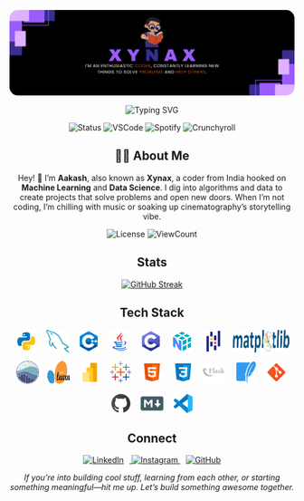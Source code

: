 <p align="center" style="border-radius: 15px">
    <img src="./assets/banner.png" alt="Xynax's Enchanted Realm" style="max-width: 100%; box-shadow: 0 8px 24px rgba(124, 58, 237, 0.6); clip-path: inset(0 0 0 0 round 15px);"/>
</p>

<!-- <h3 align="center">Aakash</h3> -->

<p align="center">
    <img src="https://readme-typing-svg.herokuapp.com?font=Montserrat+Bold&size=24&duration=3000&pause=1000&color=DB1CFF&center=true&vCenter=true&width=480&lines=Building+Machine+Learning+Models;Creating+Data+Visualizations;Coding+Data+Solutions;Advancing+AI+Innovations" alt="Typing SVG" />
</p>

<p align="center">
    <img src="https://api.statusbadges.me/badge/status/697499988636205137" alt="Status" />
    <img src="https://api.statusbadges.me/badge/vscode/697499988636205137" alt="VSCode" />
    <img src="https://api.statusbadges.me/badge/spotify/697499988636205137" alt="Spotify" />
    <img src="https://api.statusbadges.me/badge/crunchyroll/697499988636205137" alt="Crunchyroll" />
</p>

<div align="center">
<h2> 🧑‍💻 About Me</h2>

Hey! 👋 I’m <b>Aakash</b>, also known as <b>Xynax</b>, a coder from India hooked on <b>Machine Learning</b> and <b>Data Science</b>. I dig into algorithms and data to create projects that solve problems and open new doors. When I’m not coding, I’m chilling with music or soaking up cinematography’s storytelling vibe.

![License](https://img.shields.io/github/license/XynaxDev/XynaxDev)
![ViewCount](https://visitor-badge.laobi.icu/badge?page_id=XynaxDev.XynaxDev&color=green)

<h2 align="center">Stats</h2>
<p>
    <a href="https://github.com/XynaxDev/">
        <img src="https://github-readme-streak-stats.herokuapp.com?user=XynaxDev&theme=transparent&hide_border=true&background=0D1117&stroke=DB1CFF&fire=DB1CFF&ring=DB1CFF&currStreakLabel=FFFFFF&sideLabels=FFFFFF&currStreakNum=FFFFFF&dates=FFFFFF&sideNums=FFFFFF" alt="GitHub Streak" />
    </a>
</p>
</div>

<h2 align="center">Tech Stack</h2>

<div align="center" style="display: flex; flex-wrap: wrap; justify-content: center; gap: 10px;">

</div>

<div align="center" style="display: flex; flex-wrap: wrap; justify-content: center; padding:0; margin:0; gap: 15px;">
    <img title="Python" alt="Python" src="assets/python.svg" width="40" height="40" style="vertical-align:down"/>
    <img title="MySQL" alt="MySQL" src="assets/mysql.png" width="40" height="40" style="vertical-align:down"/>
    <img title="C++" alt="C++" src="assets/c++.svg" width="40" height="40" style="vertical-align:down"/>
    <img title="Java" alt="Java" src="assets/java.svg" width="40" height="40" style="vertical-align:down"/>
    <img title="C" alt="C" src="assets/c.svg" width="40" height="40" style="vertical-align:down"/>
    <img title="Numpy" alt="Numpy" src="assets/numpy.svg" width="40" height="40" style="vertical-align:down"/>
    <img title="Pandas" alt="Pandas" src="assets/pandas.svg" width="40" height="40" style="vertical-align:down"/>
    <img title="Matplotlib" alt="Matplotlib" src="assets/matplotlib.svg" width="100" height="40" style="vertical-align:down"/>
    <img title="Seaborn" alt="Seaborn" src="assets/seaborn.svg" width="40" height="40" style="vertical-align:down"/>
    <img title="Scikit Learn" alt="Scikit Learn" src="assets/scikitlearn.svg" width="40" height="40" style="vertical-align:down"/>
    <img title="PowerBI" alt="PowerBI" src="assets/powerbi.svg" width="40" height="40" style="vertical-align:down"/>
    <img title="Tableau" alt="Tableau" src="assets/tableau.svg" width="40" height="40" style="vertical-align:down"/>
    <img title="HTML" alt="HTML" src="assets/html.svg" width="40" height="40" style="vertical-align:down"/>
    <img title="CSS" alt="CSS" src="assets/css.svg" width="40" height="40" style="vertical-align:down"/>
    <img title="Flask" alt="Flask" src="assets/flask.svg" width="40" height="40" style="vertical-align:top; margin:4px scale:0.5"/>
    <img title="Sqlite" alt="Sqlite" src="assets/sqlite.svg" width="40" height="40" style="vertical-align:down"/>
    <img title="Git" alt="Git" src="assets/git.svg" width="40" height="40" style="vertical-align:down"/>
    <img title="Github" alt="Github" src="assets/github.svg" width="40" height="40" style="vertical-align:down"/>
    <img title="Markdown" alt="Markdown" src="assets/md.png" width="40" height="40" style="vertical-align:down"/>
    <img title="VSCode" alt="VSCode" src="assets/vscode.svg" width="40" height="40" style="vertical-align:down"/>
</div>


<h2 align="center">Connect</h2>

<p align="center">
    <a href="https://www.linkedin.com/in/aakass7/" title="LinkedIn">
        <img src="https://img.icons8.com/3d-fluency/94/linkedin--v2.png" width="40px" alt="LinkedIn" style="margin: 0 10px;" />
    </a>
    <a href="https://www.instagram.com/xynaxhere/" title="Instagram">
        <img src="https://img.icons8.com/3d-fluency/94/instagram-new.png" width="40px" alt="Instagram" style="margin: 0 px;" />
    </a>
    <a href="https://github.com/XynaxDev" title="GitHub">
        <img src="https://img.icons8.com/3d-fluency/94/github-logo.png" width="40px" alt="GitHub" style="margin: 0 10px;" />
    </a>
    <!-- <a href="https://<your-portfolio-url>" title="Portfolio">
        <img src="https://img.icons8.com/3d-fluency/94/briefcase--v1.png" width="40px" alt="Portfolio" style="margin: 0 10px;" />
    </a>
    <a href="https://twitter.com/<your-username>" title="Twitter">
        <img src="https://img.icons8.com/3d-fluency/94/x.png" width="40px" alt="Twitter" style="margin: 0 10px;" />
    </a> -->
</p>

<p align="center">
    <i>If you’re into building cool stuff, learning from each other, or starting something meaningful—hit me up. Let’s build something awesome together.</i>
</p>